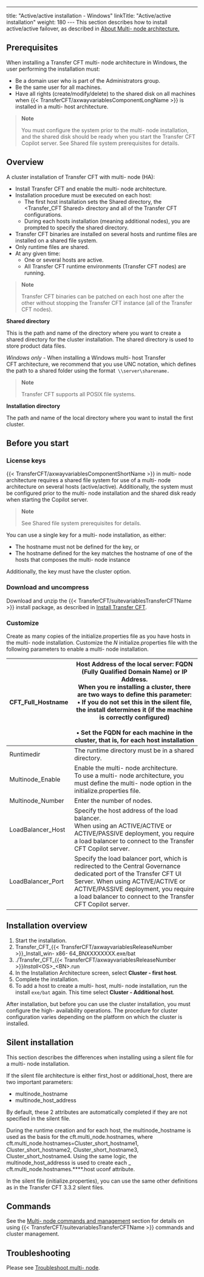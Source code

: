 ---
title: "Active/active installation - Windows"
linkTitle: "Active/active installation"
weight: 180
--- This section describes how to install active/active failover, as described in [About Multi- node architecture.](../../../../about_multinode)

## Prerequisites

When installing a Transfer CFT multi- node architecture in Windows, the user performing the installation must:

- Be a domain user who is part of the Administrators group.
- Be the same user for all machines.
- Have all rights (create/modify/delete) to the shared disk on all machines when {{< TransferCFT/axwayvariablesComponentLongName >}} is installed in a multi- host architecture.

> **Note**
>
> You must configure the system prior to the multi- node installation, and the shared disk should be ready when you start the Transfer CFT Copilot server. See Shared file system prerequisites for details.

## Overview

A cluster installation of Transfer CFT with multi- node (HA):

- Install Transfer CFT and enable the multi- node architecture.
- Installation procedure must be executed on each host:
    - The first host installation sets the Shared directory, the &lt;Transfer_CFT Shared> directory and all of the Transfer CFT configurations.
    - During each hosts installation (meaning additional nodes), you are prompted to specify the shared directory.
- Transfer CFT binaries are installed on several hosts and runtime files are installed on a shared file system.
- Only runtime files are shared.
- At any given time:
    - One or several hosts are active.
    - All Transfer CFT runtime environments (Transfer CFT nodes) are running.

> **Note**
>
> Transfer CFT binaries can be patched on each host one after the other without stopping the Transfer CFT instance (all of the Transfer CFT nodes).

****Shared directory****

This is the path and name of the directory where you want to create a shared directory for the cluster installation. The shared directory is used to store product data files.

*Windows only* - When installing a Windows multi- host Transfer CFT architecture, we recommend that you use UNC notation, which defines the path to a shared folder using the format` \\server\sharename.`

> **Note**
>
> Transfer CFT supports all POSIX file systems.

****Installation directory****

The path and name of the local directory where you want to install the first cluster.

## Before you start

### License keys

{{< TransferCFT/axwayvariablesComponentShortName  >}} in multi- node architecture requires a shared file system for use of a multi- node architecture on several hosts (active/active). Additionally, the system must be configured prior to the multi- node installation and the shared disk ready when starting the Copilot server.

> **Note**
>
> See Shared file system prerequisites for details.

You can use a single key for a multi- node installation, as either:

- The hostname must not be defined for the key, or
- The hostname defined for the key matches the hostname of one of the hosts that composes the multi- node instance

Additionally, the key must have the cluster option.

### Download and uncompress

Download and unzip the {{< TransferCFT/suitevariablesTransferCFTName  >}} install package, as described in [Install Transfer CFT](../../../unix_install_start_here/before_you_start_unix).

### Customize

Create as many copies of the initialize.properties file as you have hosts in the multi- node installation. Customize the *N* initialize.properties file with the following parameters to enable a multi- node installation.

| CFT_Full_Hostname  | Host Address of the local server: FQDN (Fully Qualified Domain Name) or IP Address.<br/> When you re installing a cluster, there are two ways to define this parameter:<br/> • If you do not set this in the silent file, the install determines it (if the machine is correctly configured)<br/><br/> • Set the FQDN for each machine in the cluster, that is, for each host installation |
| --- | --- |
| Runtimedir  | The runtime directory must be in a shared directory.  |
| Multinode_Enable  | Enable the multi- node architecture.<br/> To use a multi- node architecture, you must define the multi- node option in the initialize.properties file. |
| Multinode_Number  | Enter the number of nodes.  |
| LoadBalancer_Host  | Specify the host address of the load balancer.<br/> When using an ACTIVE/ACTIVE or ACTIVE/PASSIVE deployment, you require a load balancer to connect to the Transfer CFT Copilot server. |
| LoadBalancer_Port  | Specify the load balancer port, which is redirected to the Central Governance dedicated port of the Transfer CFT UI Server. When using ACTIVE/ACTIVE or ACTIVE/PASSIVE deployment, you require a load balancer to connect to the Transfer CFT Copilot server. |

## Installation overview

1. Start the installation.
1. Transfer_CFT_{{< TransferCFT/axwayvariablesReleaseNumber >}}_Install_win- x86- 64_BNXXXXXXXX.exe/bat
1. ./Transfer_CFT_{{< TransferCFT/axwayvariablesReleaseNumber >}}_Install_&lt;OS>_&lt;BN>.run
1. In the Installation Architecture screen, select **Cluster - first host**.
1. Complete the installation.
1. To add a host to create a multi- host, multi- node installation, run the install `exe/bat` again. This time select **Cluster - Additional host**.

After installation, but before you can use the cluster installation, you must configure the high- availability operations. The procedure for cluster configuration varies depending on the platform on which the cluster is installed.

## Silent installation

This section describes the differences when installing using a silent file for a multi- node installation.

If the silent file architecture is either first_host or additional_host, there are two important parameters:

- multinode_hostname
- multinode_host_address

By default, these 2 attributes are automatically completed if they are not specified in the silent file.

During the runtime creation and for each host, the multinode_hostname is used as the basis for the cft.multi_node.hostnames, where cft.multi_node.hostnames=Cluster_short_hostname1, Cluster_short_hostname2, Cluster_short_hostname3, Cluster_short_hostname4. Using the same logic, the multinode_host_addresss is used to create each _ cft.multi_node.hostnames.\*\*\*\*.host uconf attribute.

In the silent file (initialize.properties), you can use the same other definitions as in the Transfer CFT 3.3.2 silent files.

## Commands

See the [Multi- node commands and management](../../../../about_multinode/multi_node_commands) section for details on using {{< TransferCFT/suitevariablesTransferCFTName  >}} commands and cluster management.

## Troubleshooting

Please see [Troubleshoot multi- node](../../../../troubleshoot_intro/admin_troubleshooting_server/admin_troubleshooting_runtime/troubleshoot_multinode).
